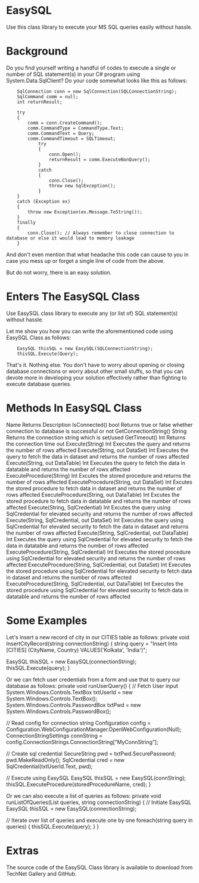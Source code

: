 # EasySQL
Use this class library to execute your MS SQL queries easily without hassle. 

# Background

Do you find yourself writing a handful of codes to execute a single or number of SQL statement(s) in your C# program using System.Data.SqlClient?
Do your code somewhat looks like this as follows:

        SqlConnection conn = new SqlConnection(SQLConnectionString);
        SqlCommand comm = null;
        int returnResult;

        try
        {
            comm = conn.CreateCommand();
            comm.CommandType = CommandType.Text;
            comm.CommandText = Query;
            comm.CommandTimeout = SQLTimeout;
                try
                {
                    conn.Open();
                    returnResult = comm.ExecuteNonQuery();
                }
                catch
                {
                    conn.Close();
                    throw new SqlException();
                }
        }
        catch (Exception ex)
        {
            throw new Exception(ex.Message.ToString());
        }
        finally
        {
            conn.Close(); // Always remember to close connection to database or else it would lead to memory leakage
        }


And don't even mention that what headache this code can cause to you in case you mess up or forget a single line of code from the above.

But do not worry, there is an easy solution. 

# Enters The EasySQL Class
Use EasySQL class library to execute any (or list of) SQL statement(s) without hassle.

Let me show you how you can write the aforementioned code using EasySQL Class as follows:

        EasySQL thisSQL = new EasySQL(SQLConnectionString);
        thisSQL.Execute(Query);

That's it. Nothing else. You don't have to worry about opening or closing database connections or worry about other small stuffs, so that you can devote more in developing your solution effectively rather than fighting to execute database queries.

# Methods In EasySQL Class
Name	Returns	Description
IsConnected()	bool	Returns true or false whether connection to database is successful or not
GetConnectionString()	String	Returns the connection string which is set/used
GetTimeout()	Int	Returns the connection time out
Execute(String)	Int	Executes the query and returns the number of rows affected
Execute(String, out DataSet)	Int	Executes the query to fetch the data in dataset and returns the number of rows affected
Execute(String, out DataTable)	Int	Executes the query to fetch the data in datatable and returns the number of rows affected
ExecuteProcedure(String)	Int	Excutes the stored procedure and returns the number of rows affected
ExecuteProcedure(String, out DataSet)	Int	Excutes the stored procedure to fetch data in dataset and returns the number of rows affected
ExecuteProcedure(String, out DataTable)	Int	Excutes the stored procedure to fetch data in datatable and returns the number of rows affected
Execute(String, SqlCredential)	Int	Excutes the query using SqlCredential for elevated security and returns the number of rows affected
Execute(String, SqlCredential, out DataSet)	Int	Executes the query using SqlCredential for elevated security to fetch the data in dataset and returns the number of rows affected
Execute(String, SqlCredential, out DataTable)	Int	Executes the query using SqlCredential for elevated security to fetch the data in datatable and returns the number of rows affected
ExecuteProcedure(String, SqlCredential)	Int	Executes the stored procedure using SqlCredential for elevated security and returns the number of rows affected
ExecuteProcedure(String, SqlCredential, out DataSet)	Int	Executes the stored procedure using SqlCredential for elevated security to fetch data in dataset and returns the number of rows affected
ExecuteProcedure(String, SqlCredential, out DataTable)	Int	Executes the stored procedure using SqlCredential for elevated security to fetch data in datatable and returns the number of rows affected

# Some Examples
Let's insert a new record of city in our CITIES table as follows:
private void InsertCityRecord(string connectionString)
{
  string query = "Insert Into [CITIES] (CityName, Country) VALUES('Kolkata', 'India')";
   
  EasySQL thisSQL = new EasySQL(connectionString);
  thisSQL.Execute(query);
}

Or we can fetch user credentials from a form and use that to query our database as follows:
private void runUserQuery()
{
  // Fetch User input
  System.Windows.Controls.TextBox txtUserId = new System.Windows.Controls.TextBox();
  System.Windows.Controls.PasswordBox txtPwd = new System.Windows.Controls.PasswordBox();
 
  // Read config for connection string
  Configuration config = Configuration.WebConfigurationManager.OpenWebConfiguration(Null);
  ConnectionStringSettings connString = config.ConnectionStrings.ConnectionString[“MyConnString”];
 
  // Create sql credential
  SecureString pwd = txtPwd.SecurePassword;
  pwd.MakeReadOnly();
  SqlCredential cred = new SqlCredential(txtUserId.Text, pwd);
 
  // Execute using EasySQL
  EasySQL thisSQL = new EasySQL(connString);
  thisSQL.ExecuteProcedure(storedProcedureName, cred);
}

Or we can also execute a list of queries as follows:
private void runListOfQueries(List<string> queries, string connectionString)
{
  // Initiate EasySQL
  EasySQL thisSQL = new EasySQL(connectionString);
 
  // Iterate over list of queries and execute one by one
  foreach(string query in queries)
  {
    thisSQL.Execute(query);
  }
}

# Extras

The source code of the EasySQL Class library is available to download from TechNet Gallery and GitHub.
